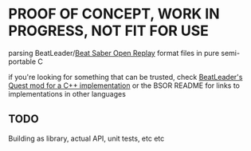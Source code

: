 # PROOF OF CONCEPT, WORK IN PROGRESS, NOT FIT FOR USE

parsing BeatLeader/[Beat Saber Open Replay](https://github.com/BeatLeader/BS-Open-Replay) format files in pure semi-portable C

if you're looking for something that can be trusted, check [BeatLeader's Quest mod for a C++ implementation](https://github.com/BeatLeader/beatleader-qmod/blob/master/include/Models/Replay.hpp) or the BSOR README for links to implementations in other languages

## TODO

Building as library, actual API, unit tests, etc etc